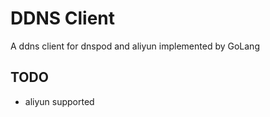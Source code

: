 # DDNS Client

A ddns client for dnspod and aliyun implemented by GoLang


## TODO

+ aliyun supported
